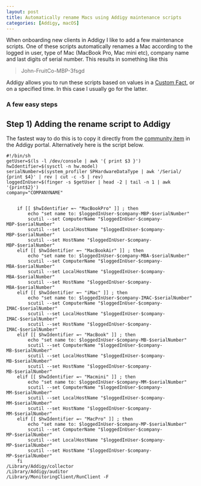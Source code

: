 ```yaml
---
layout: post
title: Automatically rename Macs using Addigy maintenance scripts
categories: [Addigy, macOS]
---
```


When onboarding new clients in Addigy I like to add a few maintenance scripts. One of these scripts automatically renames a Mac according to the logged in user, type of Mac (MacBook Pro, Mac mini etc), company name and last digits of serial number. This results in something like this 

> John-FruitCo-MBP-3fsgd

Addigy allows you to run these scripts based on values in a [Custom Fact](https://support.addigy.com/support/solutions/articles/8000075303-best-practices-and-examples-for-custom-facts), or on a specified time. In this case I usually go for the latter.

### A few easy steps

## Step 1) Adding the rename script to Addigy

The fastest way to do this is to copy it directly from the [community item](https://prod.addigy.com/#/macmanage/community/scripts/5d6ea5515ff0a156d5abf064) in the Addigy portal. Alternatively here is the script below.

```shell
#!/bin/sh
getUser=$(ls -l /dev/console | awk '{ print $3 }')
hwIdentifier=$(sysctl -n hw.model)
serialNumber=$(system_profiler SPHardwareDataType | awk '/Serial/ {print $4}' | rev | cut -c -5 | rev)
loggedInUser=$(finger -s $getUser | head -2 | tail -n 1 | awk '{print$2}')
company="COMPANYNAME"


	if [[ $hwIdentifier =~ "MacBookPro" ]] ; then
		echo "set name to: $loggedInUser-$company-MBP-$serialNumber"
		scutil --set ComputerName "$loggedInUser-$company-MBP-$serialNumber"
		scutil --set LocalHostName "$loggedInUser-$company-MBP-$serialNumber"
		scutil --set HostName "$loggedInUser-$company-MBP-$serialNumber"
	elif [[ $hwIdentifier =~ "MacBookAir" ]] ; then
		echo "set name to: $loggedInUser-$company-MBA-$serialNumber"
		scutil --set ComputerName "$loggedInUser-$company-MBA-$serialNumber"
		scutil --set LocalHostName "$loggedInUser-$company-MBA-$serialNumber"
		scutil --set HostName "$loggedInUser-$company-MBA-$serialNumber"
	elif [[ $hwIdentifier =~ "iMac" ]] ; then
		echo "set name to: $loggedInUser-$company-IMAC-$serialNumber"
		scutil --set ComputerName "$loggedInUser-$company-IMAC-$serialNumber"
		scutil --set LocalHostName "$loggedInUser-$company-IMAC-$serialNumber"
		scutil --set HostName "$loggedInUser-$company-IMAC-$serialNumber"
	elif [[ $hwIdentifier =~ "MacBook" ]] ; then
		echo "set name to: $loggedInUser-$company-MB-$serialNumber"
		scutil --set ComputerName "$loggedInUser-$company-MB-$serialNumber"
		scutil --set LocalHostName "$loggedInUser-$company-MB-$serialNumber"
		scutil --set HostName "$loggedInUser-$company-MB-$serialNumber"
	elif [[ $hwIdentifier =~ "Macmini" ]] ; then
		echo "set name to: $loggedInUser-$company-MM-$serialNumber"
		scutil --set ComputerName "$loggedInUser-$company-MM-$serialNumber"
		scutil --set LocalHostName "$loggedInUser-$company-MM-$serialNumber"
		scutil --set HostName "$loggedInUser-$company-MM-$serialNumber"
	elif [[ $hwIdentifier =~ "MacPro" ]] ; then
		echo "set name to: $loggedInUser-$company-MP-$serialNumber"
		scutil --set ComputerName "$loggedInUser-$company-MP-$serialNumber"
		scutil --set LocalHostName "$loggedInUser-$company-MP-$serialNumber"
		scutil --set HostName "$loggedInUser-$company-MP-$serialNumber"
	fi
/Library/Addigy/collector
/Library/Addigy/auditor
/Library/MonitoringClient/RunClient -F
```

